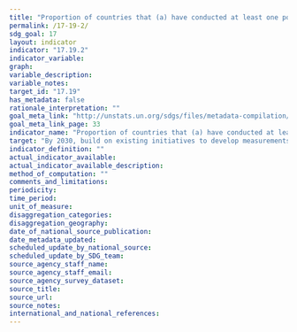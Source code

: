 ```yaml
---
title: "Proportion of countries that (a) have conducted at least one population and housing census in the last 10 years"
permalink: /17-19-2/
sdg_goal: 17
layout: indicator
indicator: "17.19.2"
indicator_variable: 
graph: 
variable_description: 
variable_notes: 
target_id: "17.19"
has_metadata: false
rationale_interpretation: ""
goal_meta_link: "http://unstats.un.org/sdgs/files/metadata-compilation/Metadata-Goal-17.pdf"
goal_meta_link_page: 33
indicator_name: "Proportion of countries that (a) have conducted at least one population and housing census in the last 10 years"
target: "By 2030, build on existing initiatives to develop measurements of progress on sustainable development that complement gross domestic product, and support statistical capacity-building in developing countries."
indicator_definition: ""
actual_indicator_available: 
actual_indicator_available_description: 
method_of_computation: ""
comments_and_limitations: 
periodicity: 
time_period: 
unit_of_measure: 
disaggregation_categories: 
disaggregation_geography: 
date_of_national_source_publication: 
date_metadata_updated: 
scheduled_update_by_national_source: 
scheduled_update_by_SDG_team: 
source_agency_staff_name: 
source_agency_staff_email: 
source_agency_survey_dataset: 
source_title: 
source_url: 
source_notes: 
international_and_national_references: 
---
```


